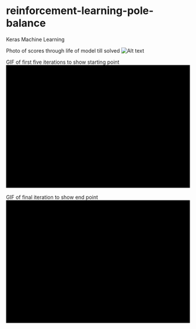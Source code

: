 # reinforcement-learning-pole-balance
Keras Machine Learning


Photo of scores through life of model till solved
![Alt text](scores.png.gif?raw=true "Title")

GIF of first five iterations to show starting point
![Alt text](FirstFiveIterations.gif?raw=true "Title")

GIF of final iteration to show end point
![Alt text](RunningModelExample.gif?raw=true "Title")

